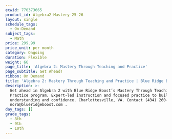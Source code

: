 ```yaml
---
ecwid: 770373665
product_id: Algebra2-Mastery-25-26
layout: single
schedule_tags:
  - On-Demand
subject_tags:
  - Math
price: 299.99
price_unit: per month
category: Ongoing
duration: Flexible
weight: 66
page_title: 'Algebra 2: Mastery Through Teaching and Practice'
page_subtitle: Get Ahead!
ribbon: On Demand
title: 'Algebra 2: Mastery Through Teaching and Practice | Blue Ridge Boost'
description: >-
  Get ahead in Algebra 2 with Blue Ridge Boost’s Mastery Through Teaching and
  Practice program. Expert-led instruction and focused practice to build deep
  understanding and confidence. Charlottesville, VA. Contact (434) 260-0636 or
  nora@blueridgeboost.com .
day_tags: []
grade_tags:
  - 8th
  - 9th
  - 10th
---
```


